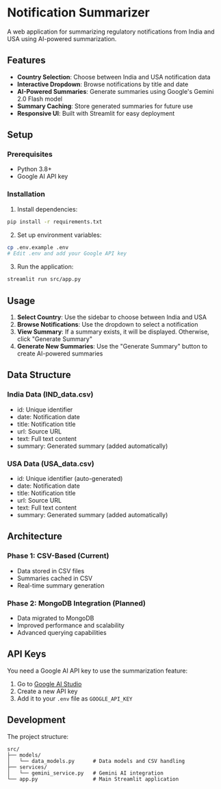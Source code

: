 # Notification Summarizer

A web application for summarizing regulatory notifications from India and USA using AI-powered summarization.

## Features

- **Country Selection**: Choose between India and USA notification data
- **Interactive Dropdown**: Browse notifications by title and date
- **AI-Powered Summaries**: Generate summaries using Google's Gemini 2.0 Flash model
- **Summary Caching**: Store generated summaries for future use
- **Responsive UI**: Built with Streamlit for easy deployment

## Setup

### Prerequisites

- Python 3.8+
- Google AI API key

### Installation

1. Install dependencies:
```bash
pip install -r requirements.txt
```

2. Set up environment variables:
```bash
cp .env.example .env
# Edit .env and add your Google API key
```

3. Run the application:
```bash
streamlit run src/app.py
```

## Usage

1. **Select Country**: Use the sidebar to choose between India and USA
2. **Browse Notifications**: Use the dropdown to select a notification
3. **View Summary**: If a summary exists, it will be displayed. Otherwise, click "Generate Summary"
4. **Generate New Summaries**: Use the "Generate Summary" button to create AI-powered summaries

## Data Structure

### India Data (IND_data.csv)
- id: Unique identifier
- date: Notification date
- title: Notification title
- url: Source URL
- text: Full text content
- summary: Generated summary (added automatically)

### USA Data (USA_data.csv)
- id: Unique identifier (auto-generated)
- date: Notification date
- title: Notification title
- url: Source URL
- text: Full text content
- summary: Generated summary (added automatically)

## Architecture

### Phase 1: CSV-Based (Current)
- Data stored in CSV files
- Summaries cached in CSV
- Real-time summary generation

### Phase 2: MongoDB Integration (Planned)
- Data migrated to MongoDB
- Improved performance and scalability
- Advanced querying capabilities

## API Keys

You need a Google AI API key to use the summarization feature:

1. Go to [Google AI Studio](https://makersuite.google.com/app/apikey)
2. Create a new API key
3. Add it to your `.env` file as `GOOGLE_API_KEY`

## Development

The project structure:
```
src/
├── models/
│   └── data_models.py      # Data models and CSV handling
├── services/
│   └── gemini_service.py   # Gemini AI integration
└── app.py                  # Main Streamlit application
```
